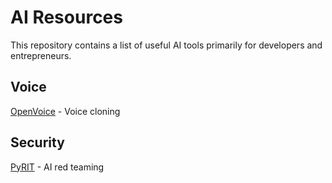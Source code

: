 # AI Resources
This repository contains a list of useful AI tools primarily for developers and entrepreneurs.

## Voice
[OpenVoice](https://github.com/myshell-ai/OpenVoice) - Voice cloning

## Security
[PyRIT](https://azure.github.io/PyRIT/) - AI red teaming

